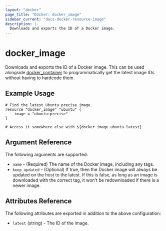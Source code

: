 ```yaml
---
layout: "docker"
page_title: "Docker: docker_image"
sidebar_current: "docs-docker-resource-image"
description: |-
  Downloads and exports the ID of a Docker image.
---
```


# docker\_image

Downloads and exports the ID of a Docker image. This can be used alongside
[docker\_container](/docs/providers/docker/r/container.html)
to programmatically get the latest image IDs without having to hardcode
them.

## Example Usage

```
# Find the latest Ubuntu precise image.
resource "docker_image" "ubuntu" {
    image = "ubuntu:precise"
}

# Access it somewhere else with ${docker_image.ubuntu.latest}
```

## Argument Reference

The following arguments are supported:

* `name` - (Required) The name of the Docker image, including any tags.
* `keep_updated` - (Optional) If true, then the Docker image will always
  be updated on the host to the latest. If this is false, as long as an
  image is downloaded with the correct tag, it won't be redownloaded if
  there is a newer image.

## Attributes Reference

The following attributes are exported in addition to the above configuration:

* `latest` (string) - The ID of the image.
